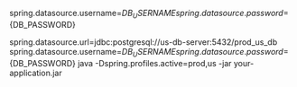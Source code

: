 spring.datasource.username=${DB_USERNAME}
spring.datasource.password=${DB_PASSWORD}

spring.datasource.url=jdbc:postgresql://us-db-server:5432/prod_us_db
spring.datasource.username=${DB_USERNAME}
spring.datasource.password=${DB_PASSWORD}
java -Dspring.profiles.active=prod,us -jar your-application.jar
